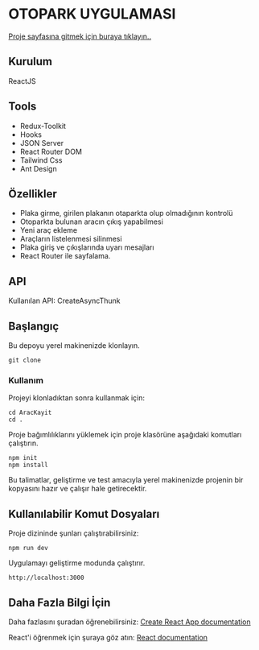 # OTOPARK UYGULAMASI


[Proje sayfasına gitmek için buraya tıklayın..](https://northwind-redux-app.web.app/)  <!--buraya githuba yükledikten sonra proje linkini ver -->

## Kurulum

ReactJS

## Tools

- Redux-Toolkit
- Hooks
- JSON Server
- React Router DOM
- Tailwind Css
- Ant Design

## Özellikler

- Plaka girme, girilen plakanın otaparkta olup olmadığının kontrolü
- Otoparkta bulunan aracın çıkış yapabilmesi
- Yeni araç ekleme 
- Araçların listelenmesi silinmesi
- Plaka giriş ve çıkışlarında uyarı mesajları
- React Router ile sayfalama.


## API

Kullanılan API: CreateAsyncThunk

## Başlangıç

Bu depoyu yerel makinenizde klonlayın.

```
git clone  
```
<!--buraya githuba yükledikten sonra proje linkini ver git clone yanına! -->
### Kullanım

Projeyi klonladıktan sonra kullanmak için:

```
cd AracKayit
cd .
```

Proje bağımlılıklarını yüklemek için proje klasörüne aşağıdaki komutları çalıştırın.

```
npm init
npm install
```

Bu talimatlar, geliştirme ve test amacıyla yerel makinenizde projenin bir kopyasını hazır ve çalışır hale getirecektir.

## Kullanılabilir Komut Dosyaları

Proje dizininde şunları çalıştırabilirsiniz:

```
npm run dev
```

Uygulamayı geliştirme modunda çalıştırır.

```
http://localhost:3000
```

## Daha Fazla Bilgi İçin
Daha fazlasını şuradan öğrenebilirsiniz: [Create React App documentation](https://create-react-app.dev/docs/getting-started/)

React'i öğrenmek için şuraya göz atın:  [React documentation](https://reactjs.org/)